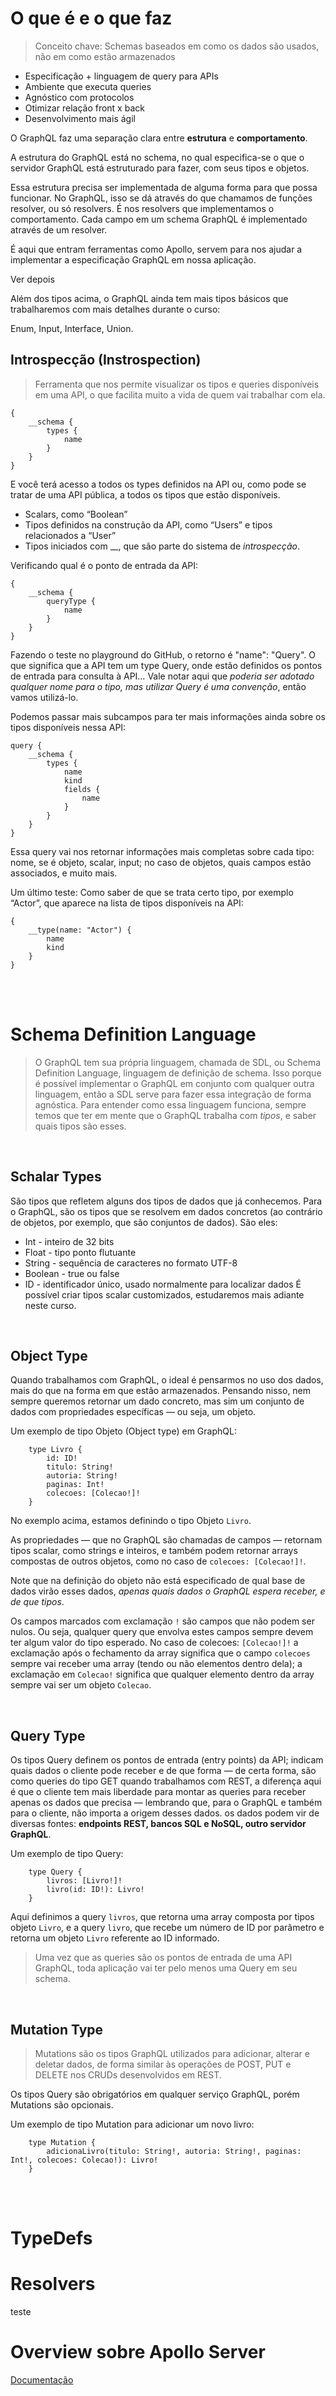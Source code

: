 # O que é e o que faz

> Conceito chave: Schemas baseados em como os dados são usados, não em como estão armazenados

- Especificação + linguagem de query para APIs
- Ambiente que executa queries
- Agnóstico com protocolos
- Otimizar relação front x back
- Desenvolvimento mais ágil

O GraphQL faz uma separação clara entre **estrutura** e **comportamento**.

A estrutura do GraphQL está no schema, no qual especifica-se o que o servidor GraphQL está estruturado para fazer, com seus tipos e objetos.

Essa estrutura precisa ser implementada de alguma forma para que possa funcionar. No GraphQL, isso se dá através do que chamamos de funções resolver, ou só resolvers. É nos resolvers que implementamos o comportamento. Cada campo em um schema GraphQL é implementado através de um resolver.

É aqui que entram ferramentas como Apollo, servem para nos ajudar a implementar a especificação GraphQL em nossa aplicação.

Ver depois

Além dos tipos acima, o GraphQL ainda tem mais tipos básicos que trabalharemos com mais detalhes durante o curso:

Enum,
Input,
Interface,
Union.

## Introspecção (Instrospection)

> Ferramenta que nos permite visualizar os tipos e queries disponíveis em uma API, o que facilita muito a vida de quem vai trabalhar com ela.

```gql
{
    __schema {
        types {
            name
        }
    }
}
```

E você terá acesso a todos os types definidos na API ou, como pode 
se tratar de uma API pública, a todos os tipos que estão disponíveis.

- Scalars, como “Boolean”
- Tipos definidos na construção da API, como “Users” e tipos relacionados a “User”
- Tipos iniciados com __, que são parte do sistema de *introspecção*.


Verificando qual é o ponto de entrada da API:

```gql
{
    __schema {
        queryType {
            name
        }
    }
}
```
Fazendo o teste no playground do GitHub, o retorno é "name": "Query". 
O que significa que a API tem um type Query, onde estão definidos os pontos de entrada para consulta à API… 
Vale notar aqui que *poderia ser adotado qualquer nome para o tipo, mas utilizar Query é uma convenção*, então vamos utilizá-lo.


Podemos passar mais subcampos para ter mais informações ainda sobre os tipos disponíveis nessa API:

```gql
query {
    __schema {
        types {
            name
            kind
            fields {
                name
            }
        }
    }
}
```

Essa query vai nos retornar informações mais completas sobre cada tipo: nome, se é objeto, scalar, input; no caso de objetos, quais campos estão associados, e muito mais.



Um último teste: Como saber de que se trata certo tipo, por exemplo “Actor”, que aparece na lista de tipos disponíveis na API:

```gql
{
    __type(name: "Actor") {
        name
        kind
    }
}
```

<br><br>

# Schema Definition Language

> O GraphQL tem sua própria linguagem, chamada de SDL, ou Schema Definition Language, linguagem de definição de schema. Isso porque é possível implementar o GraphQL em conjunto com qualquer outra linguagem, então a SDL serve para fazer essa integração de forma agnóstica. Para entender como essa linguagem funciona, sempre temos que ter em mente que o GraphQL trabalha com _tipos_, e saber quais tipos são esses.

<br>

## Schalar Types

São tipos que refletem alguns dos tipos de dados que já conhecemos. Para o GraphQL, são os tipos que se resolvem em dados concretos (ao contrário de objetos, por exemplo, que são conjuntos de dados). São eles:

- Int - inteiro de 32 bits
- Float - tipo ponto flutuante
- String - sequência de caracteres no formato UTF-8
- Boolean - true ou false
- ID - identificador único, usado normalmente para localizar dados É possível criar tipos scalar customizados, estudaremos mais adiante neste curso.

<br>

## Object Type

Quando trabalhamos com GraphQL, o ideal é pensarmos no uso dos dados, mais do que na forma em que estão armazenados. Pensando nisso, nem sempre queremos retornar um dado concreto, mas sim um conjunto de dados com propriedades específicas — ou seja, um objeto.

Um exemplo de tipo Objeto (Object type) em GraphQL:

```gql
    type Livro {
        id: ID!
        titulo: String!
        autoria: String!
        paginas: Int!
        colecoes: [Colecao!]!
    }
```

No exemplo acima, estamos definindo o tipo Objeto `Livro`.

As propriedades — que no GraphQL são chamadas de campos — retornam tipos scalar, como strings e inteiros, e também podem retornar arrays compostas de outros objetos, como no caso de `colecoes: [Colecao!]!`.

Note que na definição do objeto não está especificado de qual base de dados virão esses dados, _apenas quais dados o GraphQL espera receber, e de que tipos_.

Os campos marcados com exclamação `!` são campos que não podem ser nulos.
Ou seja, qualquer query que envolva estes campos sempre devem ter algum valor do tipo esperado.
No caso de colecoes: `[Colecao!]!` a exclamação após o fechamento da array significa que o campo `colecoes` sempre vai receber uma array (tendo ou não elementos dentro dela); a exclamação em `Colecao!` significa que qualquer elemento dentro da array sempre vai ser um objeto `Colecao`.

<br>

## Query Type

Os tipos Query definem os pontos de entrada (entry points) da API;
indicam quais dados o cliente pode receber e de que forma — de certa forma, são como queries do tipo GET quando trabalhamos com REST, a diferença aqui é que o cliente tem mais liberdade para montar as queries para receber apenas os dados que precisa — lembrando que, para o GraphQL e também para o cliente, não importa a origem desses dados.
os dados podem vir de diversas fontes: **endpoints REST, bancos SQL e NoSQL, outro servidor GraphQL**.

Um exemplo de tipo Query:

```gql
    type Query {
        livros: [Livro!]!
        livro(id: ID!): Livro!
    }
```

Aqui definimos a query `livros`, que retorna uma array composta por tipos objeto `Livro`, e a query `livro`, que recebe um número de ID por parâmetro e retorna um objeto `Livro` referente ao ID informado.

> Uma vez que as queries são os pontos de entrada de uma API GraphQL, toda aplicação vai ter pelo menos uma Query em seu schema.

<br>

## Mutation Type

> Mutations são os tipos GraphQL utilizados para adicionar, alterar e deletar dados, de forma similar às operações de POST, PUT e DELETE nos CRUDs desenvolvidos em REST.

Os tipos Query são obrigatórios em qualquer serviço GraphQL,
porém Mutations são opcionais.

Um exemplo de tipo Mutation para adicionar um novo livro:

```gql
    type Mutation {
        adicionaLivro(titulo: String!, autoria: String!, paginas: Int!, colecoes: Colecao!): Livro!
    }
```

<br><br>

# TypeDefs

# Resolvers

teste

# Overview sobre Apollo Server

[Documentação](https://www.apollographql.com/docs/apollo-server/)
